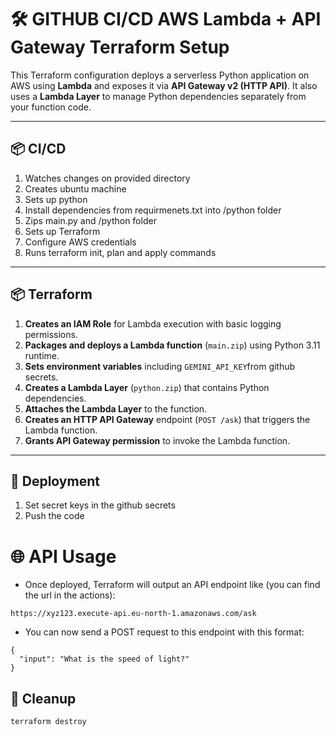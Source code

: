 # 🛠️ GITHUB CI/CD AWS Lambda + API Gateway Terraform Setup

This Terraform configuration deploys a serverless Python application on AWS using **Lambda** and exposes it via **API Gateway v2 (HTTP API)**. It also uses a **Lambda Layer** to manage Python dependencies separately from your function code.

---

## 📦 CI/CD
1. Watches changes on provided directory
2. Creates ubuntu machine
3. Sets up python
4. Install dependencies from requirmenets.txt into /python folder
5. Zips main.py and /python folder
6. Sets up Terraform
7. Configure AWS credentials
8. Runs terraform init, plan and apply commands

---

## 📦 Terraform

1. **Creates an IAM Role** for Lambda execution with basic logging permissions.
2. **Packages and deploys a Lambda function** (`main.zip`) using Python 3.11 runtime.
3. **Sets environment variables** including `GEMINI_API_KEY`from github secrets.
4. **Creates a Lambda Layer** (`python.zip`) that contains Python dependencies.
5. **Attaches the Lambda Layer** to the function.
6. **Creates an HTTP API Gateway** endpoint (`POST /ask`) that triggers the Lambda function.
7. **Grants API Gateway permission** to invoke the Lambda function.
---

## 🚀 Deployment

1. Set secret keys in the github secrets
2. Push the code


# 🌐 API Usage
- Once deployed, Terraform will output an API endpoint like (you can find the url in the actions):

```
https://xyz123.execute-api.eu-north-1.amazonaws.com/ask
```

- You can now send a POST request to this endpoint with this format:

```
{
  "input": "What is the speed of light?"
}
```

## 🧽 Cleanup

```
terraform destroy
```